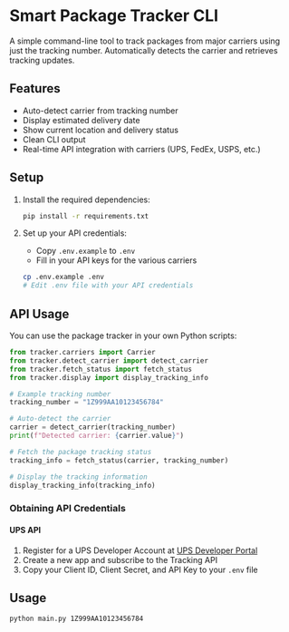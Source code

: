 # Smart Package Tracker CLI

A simple command-line tool to track packages from major carriers using just the tracking number. Automatically detects the carrier and retrieves tracking updates.

## Features

- Auto-detect carrier from tracking number
- Display estimated delivery date
- Show current location and delivery status
- Clean CLI output
- Real-time API integration with carriers (UPS, FedEx, USPS, etc.)

## Setup

1. Install the required dependencies:

   ```bash
   pip install -r requirements.txt
   ```

2. Set up your API credentials:
   - Copy `.env.example` to `.env`
   - Fill in your API keys for the various carriers

   ```bash
   cp .env.example .env
   # Edit .env file with your API credentials
   ```

## API Usage

You can use the package tracker in your own Python scripts:

```python
from tracker.carriers import Carrier
from tracker.detect_carrier import detect_carrier
from tracker.fetch_status import fetch_status
from tracker.display import display_tracking_info

# Example tracking number
tracking_number = "1Z999AA10123456784"

# Auto-detect the carrier
carrier = detect_carrier(tracking_number)
print(f"Detected carrier: {carrier.value}")

# Fetch the package tracking status
tracking_info = fetch_status(carrier, tracking_number)

# Display the tracking information
display_tracking_info(tracking_info)
```

### Obtaining API Credentials

#### UPS API
1. Register for a UPS Developer Account at [UPS Developer Portal](https://www.ups.com/upsdeveloperkit)
2. Create a new app and subscribe to the Tracking API
3. Copy your Client ID, Client Secret, and API Key to your `.env` file

## Usage
```bash
python main.py 1Z999AA10123456784
